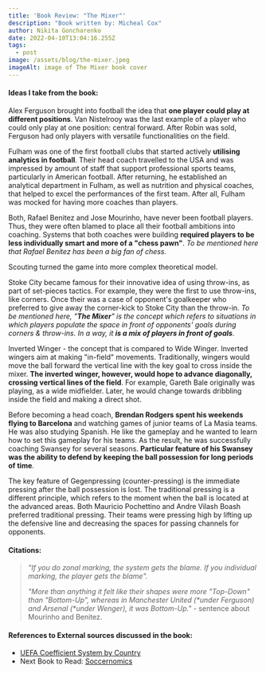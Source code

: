 ```yaml
---
title: 'Book Review: "The Mixer"'
description: "Book written by: Micheal Cox"
author: Nikita Goncharenko
date: 2022-04-10T13:04:16.255Z
tags:
  - post
image: /assets/blog/the-mixer.jpeg
imageAlt: image of The Mixer book cover
---
```

#### Ideas I take from the book:

Alex Ferguson brought into football the idea that **one player could play at different positions**. Van Nistelrooy was the last example of a player who could only play at one position: central forward. After Robin was sold, Ferguson had only players with versatile functionalities on the field.

Fulham was one of the first football clubs that started actively **utilising analytics in football**. Their head coach travelled to the USA and was impressed by amount of staff that support professional sports teams, particularly in American football. After returning, he established an analytical department in Fulham, as well as nutrition and physical coaches, that helped to excel the performances of the first team. After all, Fulham was mocked for having more coaches than players.

Both, Rafael Benitez and Jose Mourinho, have never been football players. Thus, they were often blamed to place all their football ambitions into coaching. Systems that both coaches were building **required players to be less individually smart and more of a "chess pawn"**. *To be mentioned here that Rafael Benitez has been a big fan of chess.*

Scouting turned the game into more complex theoretical model.

Stoke City became famous for their innovative idea of using throw-ins, as part of set-pieces tactics. For example, they were the first to use throw-ins, like corners. Once their was a case of opponent's goalkeeper who preferred to give away the corner-kick to Stoke City than the throw-in. *To be mentioned here, "**The Mixer**" is the concept which refers to situations in which players populate the space in front of opponents' goals during corners & throw-ins. In a way, it **is a mix of players in front of goals**.*

Inverted Winger - the concept that is compared to Wide Winger. Inverted wingers aim at making "in-field" movements. Traditionally, wingers would move the ball forward the vertical line with the key goal to cross inside the mixer. **The inverted winger, however, would hope to advance diagonally, crossing vertical lines of the field**. For example, Gareth Bale originally was playing, as a wide midfielder. Later, he would change towards dribbling inside the field and making a direct shot.

Before becoming a head coach, **Brendan Rodgers spent his weekends flying to Barcelona** and watching games of junior teams of La Masia teams. He was also studying Spanish. He like the gameplay and he wanted to learn how to set this gameplay for his teams. As the result, he was successfully coaching Swansey for several seasons. **Particular feature of his Swansey was the ability to defend by keeping the ball possession for long periods of time**.

The key feature of Gegenpressing (counter-pressing) is the immediate pressing after the ball possession is lost. The traditional pressing is a different principle, which refers to the moment when the ball is located at the advanced areas. Both Mauricio Pochettino and Andre Vilash Boash preferred traditional pressing. Their teams were pressing high by lifting up the defensive line and decreasing the spaces for passing channels for opponents.

#### Citations:

> *"If you do zonal marking, the system gets the blame. If you individual marking, the player gets the blame".*
>
> *"More than anything it felt like their shapes were more "Top-Down" than "Bottom-Up", whereas in Manchester United (\*under Ferguson) and Arsenal (\*under Wenger), it was Bottom-Up."* - sentence about Mourinho and Benitez. 

#### References to External sources discussed in the book:

* [UEFA Coefficient System by Country](https://www.uefa.com/nationalassociations/uefarankings/country/#/yr/2022)
* Next Book to Read: [Soccernomics](https://www.goodreads.com/book/show/6617185-soccernomics)